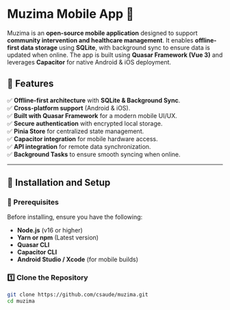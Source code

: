 # Muzima Mobile App 📱  

Muzima is an **open-source mobile application** designed to support **community intervention and healthcare management**. It enables **offline-first data storage** using **SQLite**, with background sync to ensure data is updated when online. The app is built using **Quasar Framework (Vue 3)** and leverages **Capacitor** for native Android & iOS deployment.

## 🌟 Features
✅ **Offline-first architecture** with **SQLite & Background Sync**.  
✅ **Cross-platform support** (Android & iOS).  
✅ **Built with Quasar Framework** for a modern mobile UI/UX.  
✅ **Secure authentication** with encrypted local storage.  
✅ **Pinia Store** for centralized state management.  
✅ **Capacitor integration** for mobile hardware access.  
✅ **API integration** for remote data synchronization.  
✅ **Background Tasks** to ensure smooth syncing when online.  

---

## 📌 Installation and Setup
### 🔹 Prerequisites
Before installing, ensure you have the following:
- **Node.js** (v16 or higher)  
- **Yarn or npm** (Latest version)  
- **Quasar CLI**  
- **Capacitor CLI**  
- **Android Studio / Xcode** (for mobile builds)  

### 1️⃣ Clone the Repository
```sh
git clone https://github.com/csaude/muzima.git
cd muzima
